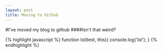 ```yaml
---
layout: post
title: Moving to Github
---
```

#I've moved my blog to github
####Isn't that weird?

{% highlight javascript %}
function lol(test, this){
  console.log('lol');
}
{% endhighlight %}
